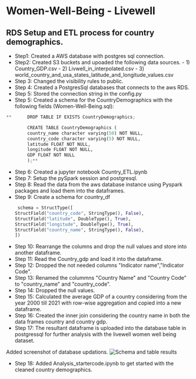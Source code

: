 # Women-Well-Being - Livewell

## RDS Setup and ETL process for country demographics.

- Step1: Created a AWS database with postgres sql connection.
- Step2: Created S3 buckets and upoaded the following data sources.
       - 1) Country_GDP.csv
       - 2) Livwell_in_interpolated.csv
       - 3) world_country_and_usa_states_latitude_and_longitude_values.csv
- Step 3: Changed the visibility rules to public.
- Step 4: Created a PostgresSql databases that connects to the aws RDS.
- Step 5: Stored the connection string in the config.py
- Step 5: Created a schema for the CountryDemographics with the following fields (Women-Well-Being.sql):
        
```python
**      DROP TABLE IF EXISTS CountryDemographics;

        CREATE TABLE CountryDemographics (
        country_name character varying(50) NOT NULL,
        country_code character varying(5) NOT NULL,
        latitude FLOAT NOT NULL,
        longitude FLOAT NOT NULL,
        GDP FLOAT NOT NULL
        );**
```

- Step 6: Created a jupyter notebook Country_ETL.ipynb
- Step 7: Setup the pySpark session and postgresql.
- Step 8: Read the data from the aws database instance using Pyspark packages and load them into the dataframes.
- Step 9: Create a schema for country_df
   ```python
    schema = StructType([
  StructField("country_code", StringType(), False),  
  StructField("latitude", DoubleType(), True),
  StructField("longitude", DoubleType(), True),
  StructField("country_name", StringType(), False),
  ])
   ```
- Step 10: Rearrange the columns and drop the null values and store into another dataframe.
- Step 11: Read the Country_gdp and load it into the dataframe.
- Step 12: Dropped the not needed columns "Indicator name","Indicator Code".
- Step 13: Renamed the colummns "Country Name" and "Country Code" to "country_name" and "country_code".
- Step 14: Dropped the null values.
- Step 15: Calculated the average GDP of a country considering from the year 2000 till 2021 with row-wise aggregation and copied into a new dataframe.
- Step 16: Created the inner join considering the country name in both the data frames country and country gdp.
- Step 17: The resultant dataframe is uploaded into the database table in postgressql for further analysis with the livewell women well being dataset.

Added screenshot of database updations.
![Schema and table results](https://user-images.githubusercontent.com/111100908/210674327-ba064496-361c-4ee5-8bca-939dbfe21ea4.png)

- Step 18: Added Analysis_startercode.ipynb to get started with the cleaned country demographics.


